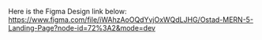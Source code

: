 Here is the Figma Design link below: <br>
https://www.figma.com/file/iWAhzAoOQdYvjOxWQdLJHG/Ostad-MERN-5-Landing-Page?node-id=72%3A2&mode=dev
